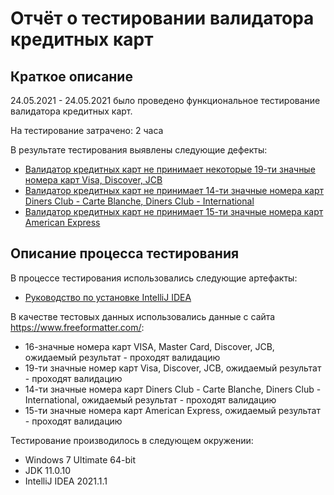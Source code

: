# Отчёт о тестировании валидатора кредитных карт

## Краткое описание

24.05.2021 - 24.05.2021 было проведено функциональное тестирование валидатора кредитных карт.

На тестирование затрачено: 2 часа

В результате тестирования выявлены следующие дефекты:
* [Валидатор кредитных карт не принимает некоторые 19-ти значные номера карт Visa, Discover, JCB](https://github.com/sanyaminkin/java-1.1/issues/3)
* [Валидатор кредитных карт не принимает 14-ти значные номера карт Diners Club - Carte Blanche, Diners Club - International](https://github.com/sanyaminkin/java-1.1/issues/2)
* [Валидатор кредитных карт не принимает 15-ти значные номера карт American Express](https://github.com/sanyaminkin/java-1.1/issues/1)

## Описание процесса тестирования

В процессе тестирования использовались следующие артефакты:
* [Руководство по установке IntelliJ IDEA](https://github.com/netology-code/javaqa-homeworks/blob/master/intro/idea.md)






В качестве тестовых данных использовались данные с сайта https://www.freeformatter.com/:
* 16-значные номера карт VISA, Master Card, Discover, JCB, ожидаемый результат - проходят валидацию
* 19-ти значные номер карт Visa, Discover, JCB, ожидаемый результат - проходят валидацию
* 14-ти значные номера карт Diners Club - Carte Blanche, Diners Club - International, ожидаемый результат - проходят валидацию
* 15-ти значные номера карт American Express, ожидаемый результат - проходят валидацию

Тестирование производилось в следующем окружении:
* Windows 7 Ultimate 64-bit
* JDK 11.0.10
* IntelliJ IDEA 2021.1.1
